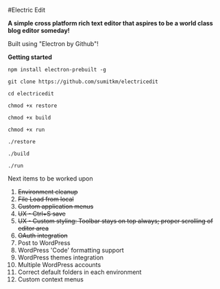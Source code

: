 #Electric Edit

__A simple cross platform rich text editor that aspires to be a world class blog editor someday!__

Built using "Electron by Github"!

**Getting started**

`npm install electron-prebuilt -g`

`git clone https://github.com/sumitkm/electricedit`

`cd electricedit`

`chmod +x restore`

`chmod +x build`

`chmod +x run`

`./restore`

`./build`

`./run`


Next items to be worked upon

1. <del>Environment cleanup</del>
2. <del>File Load from local</del>
3. <del>Custom application menus</del>
4. <del>UX - Ctrl+S save</del>
5. <del>UX - Custom styling: Toolbar stays on top always; proper scrolling of editor area </del>
6. <del>OAuth integration</del>
7. Post to WordPress
8. WordPress 'Code' formatting support
9. WordPress themes integration
10. Multiple WordPress accounts
11. Correct default folders in each environment
12. Custom context menus

